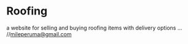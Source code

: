 # Roofing
a website for selling and buying roofing items with delivery options
...
//mileperuma@gmail.com
